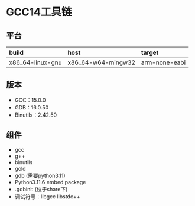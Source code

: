 # GCC14工具链

## 平台

| build            | host               | target        |
| :--------------- | :----------------- | :------------ |
| x86_64-linux-gnu | x86_64-w64-mingw32 | arm-none-eabi |

## 版本

- GCC：15.0.0
- GDB：16.0.50
- Binutils：2.42.50

## 组件

- gcc
- g++
- binutils
- gold
- gdb (需要python3.11)
- Python3.11.6 embed package
- .gdbinit (位于share下)
- 调试符号：libgcc libstdc++

